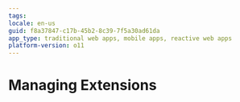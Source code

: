 ```yaml
---
tags: 
locale: en-us
guid: f8a37847-c17b-45b2-8c39-7f5a30ad61da
app_type: traditional web apps, mobile apps, reactive web apps
platform-version: o11
---
```


# Managing Extensions

